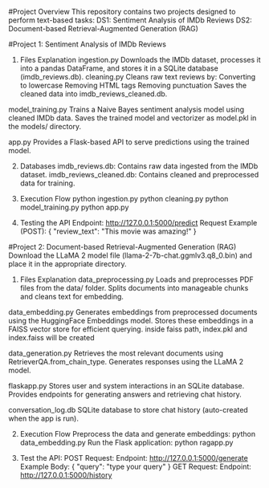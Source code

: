 #Project Overview
This repository contains two projects designed to perform text-based tasks:
DS1: Sentiment Analysis of IMDb Reviews
DS2: Document-based Retrieval-Augmented Generation (RAG)

#Project 1: Sentiment Analysis of IMDb Reviews
1. Files Explanation
ingestion.py
Downloads the IMDb dataset, processes it into a pandas DataFrame, and stores it in a SQLite database (imdb_reviews.db).
cleaning.py
Cleans raw text reviews by:
Converting to lowercase
Removing HTML tags
Removing punctuation
Saves the cleaned data into imdb_reviews_cleaned.db.

model_training.py
Trains a Naive Bayes sentiment analysis model using cleaned IMDb data.
Saves the trained model and vectorizer as model.pkl in the models/ directory.

app.py
Provides a Flask-based API to serve predictions using the trained model.

2. Databases
imdb_reviews.db: Contains raw data ingested from the IMDb dataset.
imdb_reviews_cleaned.db: Contains cleaned and preprocessed data for training.

4. Execution Flow
python ingestion.py
python cleaning.py
python model_training.py
python app.py

5. Testing the API
Endpoint: http://127.0.0.1:5000/predict
Request Example (POST):
{
    "review_text": "This movie was amazing!"
}


#Project 2: Document-based Retrieval-Augmented Generation (RAG)
Download the LLaMA 2 model file (llama-2-7b-chat.ggmlv3.q8_0.bin) and place it in the appropriate directory.

1. Files Explanation
data_preprocessing.py
Loads and preprocesses PDF files from the data/ folder.
Splits documents into manageable chunks and cleans text for embedding.

data_embedding.py
Generates embeddings from preprocessed documents using the HuggingFace Embeddings model.
Stores these embeddings in a FAISS vector store for efficient querying.
inside faiss path, index.pkl and index.faiss will be created

data_generation.py
Retrieves the most relevant documents using RetrieverQA.from_chain_type.
Generates responses using the LLaMA 2 model.

flaskapp.py
Stores user and system interactions in an SQLite database.
Provides endpoints for generating answers and retrieving chat history.

conversation_log.db
SQLite database to store chat history (auto-created when the app is run).

2. Execution Flow
Preprocess the data and generate embeddings:
python data_embedding.py
Run the Flask application:
python ragapp.py

3. Test the API:
POST Request:
Endpoint: http://127.0.0.1:5000/generate
Example Body:
{
    "query": "type your query"
}
GET Request:
Endpoint: http://127.0.0.1:5000/history



